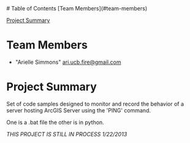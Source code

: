 
<html>
<head>
</head>
<body>
# Table of Contents
[Team Members](#team-members)

[Project Summary](#project-summary)

# <a name="team-members"></a>Team Members
* "Arielle Simmons" <ari.ucb.fire@gmail.com>
	
# <a name="project-summary"></a>Project Summary
Set of code samples designed to monitor and record the behavior of a server hosting ArcGIS Server using the 'PING' command.

One is a .bat file the other is in python.

*THIS PROJECT IS STILL IN PROCESS 1/22/2013*
 
</body>
</html>